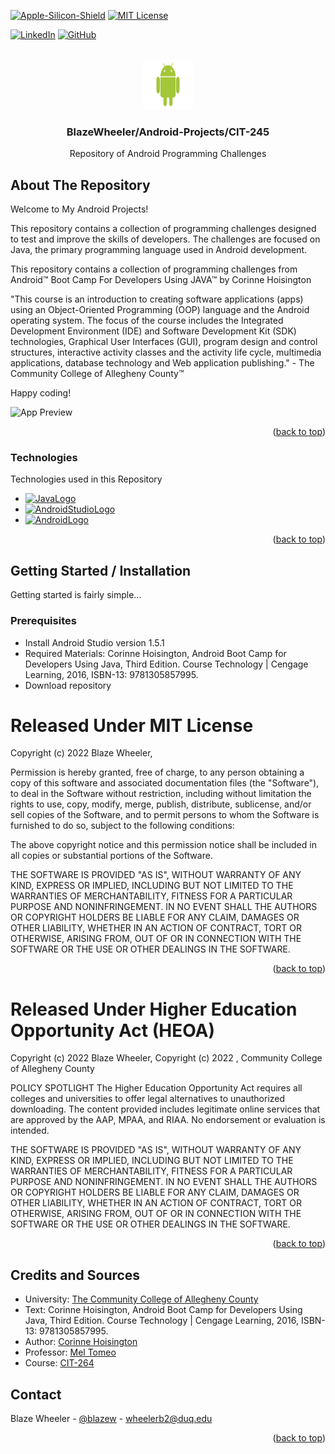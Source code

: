 
<a name="readme-top"></a>

[![Apple-Silicon-Shield]][Apple-Silicon-Shield-url]
[![MIT License][license-shield]][license-url]


[![LinkedIn][linkedin-shield]][linkedin-url]
[![GitHub][GitHub-shield]][GitHub-url]



<!-- PROJECT LOGO -->
<br />
<div align="center">
  <a href="https://github.com/BlazeWheeler/Swift_Projects">
    <img src="Images/Android-Logo.png" alt="Logo" width="80" height="80">
  </a>

  <h3 align="center">BlazeWheeler/Android-Projects/CIT-245</h3>

  <p align="center">
    Repository of Android Programming Challenges
    <br/>
    </div>





<!-- ABOUT THE PROJECT -->
## About The Repository
Welcome to My Android Projects!

This repository contains a collection of programming challenges designed to test and improve the skills of developers. The challenges are focused on Java, the primary programming language used in Android development.
<br>

This repository contains a collection of programming challenges from Android&trade; Boot Camp For Developers Using JAVA&trade; by Corinne Hoisington
<br> 

"This course is an introduction to creating software applications (apps) using an Object-Oriented Programming (OOP) language and the Android operating system.  The focus of the course includes the Integrated Development Environment (IDE) and Software Development Kit (SDK) technologies, Graphical User Interfaces (GUI), program design and control structures, interactive activity classes and the activity life cycle, multimedia applications, database technology and Web application publishing." - The Community College of Allegheny County&trade;

 Happy coding!


<!-- Change  -->
![App Preview](Images/AppPreview.png)



<p align="right">(<a href="#readme-top">back to top</a>)</p>

### Technologies

Technologies used in this Repository

* [![JavaLogo][Java-shield]][Java-url]
* [![AndroidStudioLogo][AndoridStudio-shield]][AndoridStudio-url]
* [![AndroidLogo][Andorid-shield]][Andorid-url]


<p align="right">(<a href="#readme-top">back to top</a>)</p>


<!-- GETTING STARTED -->
## Getting Started / Installation

Getting started is fairly simple...

### Prerequisites


* Install Android Studio version 1.5.1
* Required Materials: Corinne Hoisington, Android Boot Camp for Developers Using Java, Third Edition. Course Technology | Cengage Learning, 2016, ISBN-13: 9781305857995.
* Download repository 


<!-- LICENSE -->



# Released Under MIT License

Copyright (c) 2022 Blaze Wheeler,

Permission is hereby granted, free of charge, to any person
obtaining a copy of this software and associated documentation
files (the "Software"), to deal in the Software without
restriction, including without limitation the rights to use,
copy, modify, merge, publish, distribute, sublicense, and/or sell
copies of the Software, and to permit persons to whom the
Software is furnished to do so, subject to the following
conditions:

The above copyright notice and this permission notice shall be
included in all copies or substantial portions of the Software.

THE SOFTWARE IS PROVIDED "AS IS", WITHOUT WARRANTY OF ANY KIND,
EXPRESS OR IMPLIED, INCLUDING BUT NOT LIMITED TO THE WARRANTIES
OF MERCHANTABILITY, FITNESS FOR A PARTICULAR PURPOSE AND
NONINFRINGEMENT. IN NO EVENT SHALL THE AUTHORS OR COPYRIGHT
HOLDERS BE LIABLE FOR ANY CLAIM, DAMAGES OR OTHER LIABILITY,
WHETHER IN AN ACTION OF CONTRACT, TORT OR OTHERWISE, ARISING
FROM, OUT OF OR IN CONNECTION WITH THE SOFTWARE OR THE USE OR
OTHER DEALINGS IN THE SOFTWARE.
<p align="right">(<a href="#readme-top">back to top</a>)</p>




# Released Under Higher Education Opportunity Act (HEOA) 

Copyright (c) 2022 Blaze Wheeler,
Copyright (c) 2022 , Community College of Allegheny County


POLICY SPOTLIGHT
The Higher Education Opportunity Act requires all colleges and universities to offer legal alternatives to unauthorized downloading. The content provided includes legitimate online services that are approved by the AAP, MPAA, and RIAA. No endorsement or evaluation is intended.

THE SOFTWARE IS PROVIDED "AS IS", WITHOUT WARRANTY OF ANY KIND,
EXPRESS OR IMPLIED, INCLUDING BUT NOT LIMITED TO THE WARRANTIES
OF MERCHANTABILITY, FITNESS FOR A PARTICULAR PURPOSE AND
NONINFRINGEMENT. IN NO EVENT SHALL THE AUTHORS OR COPYRIGHT
HOLDERS BE LIABLE FOR ANY CLAIM, DAMAGES OR OTHER LIABILITY,
WHETHER IN AN ACTION OF CONTRACT, TORT OR OTHERWISE, ARISING
FROM, OUT OF OR IN CONNECTION WITH THE SOFTWARE OR THE USE OR
OTHER DEALINGS IN THE SOFTWARE.
<p align="right">(<a href="#readme-top">back to top</a>)</p>


## Credits and Sources


- University: <a href="https://www.ccac.edu">The Community College of Allegheny County </a>
- Text: Corinne Hoisington, Android Boot Camp for Developers Using Java, Third Edition. Course Technology | Cengage Learning, 2016, ISBN-13: 9781305857995.
- Author: <a href="https://professorcorinne.com/about-me/">Corinne Hoisington</a>
- Professor: <a href="https://www.linkedin.com/in/mel-tomeo-ph-d-37546710/">Mel Tomeo</a>
- Course: <a href="https://catalog.ccac.edu/preview_course_nopop.php?catoid=10&coid=19234">CIT-264</a>


<!-- CONTACT -->
## Contact

Blaze Wheeler - [@blazew](https://www.instagram.com/blazew/) - wheelerb2@duq.edu

<p align="right">(<a href="#readme-top">back to top</a>)</p>

<!-- MARKDOWN LINKS & IMAGES -->
<!-- https://www.markdownguide.org/basic-syntax/#reference-style-links -->



[Apple-License]: https://img.shields.io/badge/LICENSE-ASPL-999999?style=for-the-badge&logo=apple&logoColor=white
[Apple-License-url]: https://opensource.apple.com/apsl/
[Apple-Silicon-Shield]: https://img.shields.io/badge/Apple-Silicon_M2-999999?style=for-the-badge&logo=apple&logoColor=white
[Apple-Silicon-Shield-url]: https://support.apple.com/en-us/HT211814

[license-shield]: https://img.shields.io/github/license/othneildrew/Best-README-Template.svg?style=for-the-badge
[license-url]: https://www.mit.edu/~amini/LICENSE.md
[linkedin-shield]: https://img.shields.io/badge/-LinkedIn-black.svg?style=for-the-badge&logo=linkedin&colorB=555

[linkedin-url]:https://www.linkedin.com/in/blaze-wheeler-8306a2223/
[GitHub-shield]: 	https://img.shields.io/badge/GitHub-100000?style=for-the-badge&logo=github&logoColor=white
[GitHub-url]: https://github.com/blazeWheeler

[MacOs]:https://img.shields.io/badge/mac%20os-000000?style=for-the-badge&logo=apple&logoColor=white
[MacOs-url]: https://www.apple.com/macos/ventura/
[MacOs-url]: https://www.apple.com/macos/ventura/

[Swift]: https://img.shields.io/badge/Swift-FA7343?style=for-the-badge&logo=swift&logoColor=white
[Swift-url]: https://www.apple.com/swift/

[SwiftUI-sheild]: https://img.shields.io/badge/SwiftUI-FA7343?style=for-the-badge&logo=swift&logoColor=white 
[SwiftUI-url]: https://developer.apple.com/xcode/swiftui/

[Instagram]:https://img.shields.io/badge/Instagram-E4405F?style=for-the-badge&logo=instagram&logoColor=white
[Instagram-url]: https://www.instagram.com/


[OpenAI-sheild]: https://img.shields.io/badge/OpenAI-412991.svg?style=for-the-badge&logo=OpenAI&logoColor=white 
[OpenAI-url]: https://openai.com/

[Xcode-sheild]: https://img.shields.io/badge/Xcode-147EFB.svg?style=for-the-badge&logo=Xcode&logoColor=white 
[Xcode-url]: https://developer.apple.com/xcode/

[AndoridStudio-shield]: https://img.shields.io/badge/Android%20Studio-3DDC84.svg?style=for-the-badge&logo=Android-Studio&logoColor=white
[AndoridStudio-url]: https://developer.android.com/studio?gclid=Cj0KCQiAn4SeBhCwARIsANeF9DL6rUauUltbT2d_FEPQvXrNo9GFUwSqNVWoYZhGnnLQWZmQPGXj8bcaAgZOEALw_wcB&gclsrc=aw.ds


[Java-shield]: https://img.shields.io/badge/java-%23ED8B00.svg?style=for-the-badge&logo=java&logoColor=white
[Java-url]: https://www.java.com/en/

[Andorid-shield]: https://img.shields.io/badge/Android-3DDC84.svg?style=for-the-badge&logo=Android&logoColor=white
[Andorid-url]: https://www.android.com/


